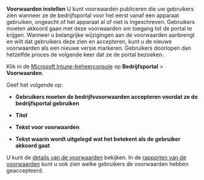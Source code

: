 **Voorwaarden instellen**
U kunt voorwaarden publiceren die uw gebruikers zien wanneer ze de bedrijfsportal voor het eerst vanaf een apparaat gebruiken, ongeacht of het apparaat al of niet is ingeschreven. Gebruikers moeten akkoord gaan met deze voorwaarden om toegang tot de portal te krijgen. Wanneer u belangrijke wijzigingen aan de voorwaarden aanbrengt en wilt dat gebruikers deze zien en accepteren, kunt u de nieuwe voorwaarden als een nieuwe versie markeren. Gebruikers doorlopen dan hetzelfde proces de volgende keer dat ze de portal bezoeken.

Klik in de [Microsoft Intune-beheerconsole](http://manage.microsoft.com) op **Bedrijfsportal** &gt; **Voorwaarden**.

Geef het volgende op:

-   **Gebruikers moeten de bedrijfsvoorwaarden accepteren voordat ze de bedrijfsportal gebruiken**

-   **Titel**

-   **Tekst voor voorwaarden**

-   **Tekst waarin wordt uitgelegd wat het betekent als de gebruiker akkoord gaat**

U kunt de [details van de voorwaarden](https://technet.microsoft.com/library/mt405893.aspx) bekijken.  In de [rapporten van de voorwaarden](https://technet.microsoft.com/library/dn646977.aspx) kunt u ook zien welke gebruikers de voorwaarden hebben geaccepteerd.



<!--HONumber=May16_HO1-->


